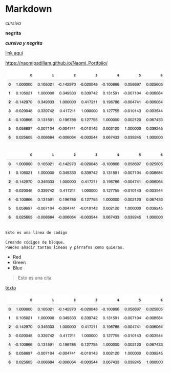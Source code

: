 # Markdown

*cursiva*

**negrita**

***cursiva y negrita***

[link aquí](https://naomipadillam.github.io/Naomi_Portfolio/)

<https://naomipadillam.github.io/Naomi_Portfolio/>

![](/images/corr_stand.png)

![Descripción](/images/corr_stand.png)



`Esto es una línea de código`

~~~
Creando códigos de bloque.
Puedes añadir tantas líneas y párrafos como quieras.  
~~~

*   Red
*   Green
*   Blue

> Esto es una cita

[texto][referencia] 

[referencia]: https://naomipadillam.github.io/Naomi_Portfolio/

![nombre de la imagen1][img1]
 
[img1]: /images/corr_stand.png


